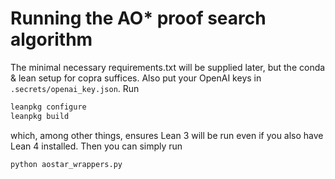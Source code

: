 # Running the AO* proof search algorithm
The minimal necessary requirements.txt will be supplied later, but the conda & lean setup for copra suffices. Also put your OpenAI keys in `.secrets/openai_key.json`. Run
```bash
leanpkg configure
leanpkg build
```
which, among other things, ensures Lean 3 will be run even if you also have Lean 4 installed. Then you can simply run
```bash
python aostar_wrappers.py
```
